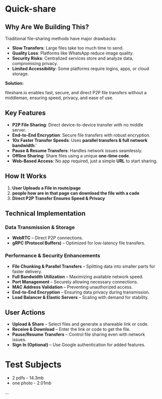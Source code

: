 
# Quick-share

## **Why Are We Building This?**

Traditional file-sharing methods have major drawbacks:

- **Slow Transfers**: Large files take too much time to send.
- **Quality Loss**: Platforms like WhatsApp reduce image quality.
- **Security Risks**: Centralized services store and analyze data, compromising privacy.
- **Limited Accessibility**: Some platforms require logins, apps, or cloud storage.

**Solution:**

fileshare.io enables fast, secure, and direct P2P file transfers without a middleman, ensuring speed, privacy, and ease of use.


## **Key Features**

- **P2P File Sharing**: Direct device-to-device transfer with no middle server.
- **End-to-End Encryption**: Secure file transfers with robust encryption.
- **10x Faster Transfer Speeds**: Uses **parallel transfers & full network bandwidth**.’
- **Pause & Resume Transfers**: Handles network issues seamlessly.
- **Offline Sharing**: Share files using a unique **one-time code**.
- **Web-Based Access**: No app required, just a simple **URL** to start sharing.


## **How It Works**

1. **User Uploads a File in route/page**
2. **people how are in that page can download the file with a cade**
3. **Direct P2P Transfer Ensures Speed & Privacy**

## **Technical Implementation**

### **Data Transmission & Storage**

- **WebRTC** – Direct P2P connections.
- **gRPC (Protocol Buffers)** – Optimized for low-latency file transfers.

### **Performance & Security Enhancements**

- **File Chunking & Parallel Transfers** – Splitting data into smaller parts for faster delivery.
- **Full Bandwidth Utilization** – Maximizing available network speed.
- **Port Management** – Securely allowing necessary connections.
- **MAC Address Validation** – Preventing unauthorized access.
- **End-to-End Encryption** – Ensuring data privacy during transmission.
- **Load Balancer & Elastic Servers** – Scaling with demand for stability.

## **User Actions**

- **Upload & Share** – Select files and generate a shareable link or code.
- **Receive & Download** – Enter the link or code to get the file.
- **Pause/Resume Transfers** – Control file sharing even with network issues.
- **Sign In (Optional)** – Use Google authentication for added features.

# Test Subjects 
   -  2 pdfs - 14.3mb 
   -  one photo - 2.01mb

...
